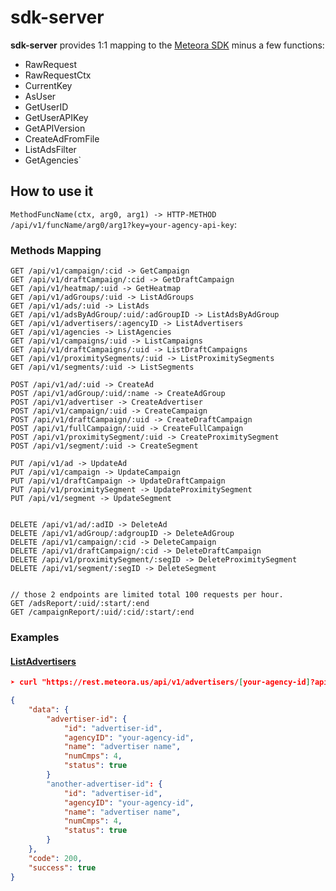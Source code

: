 # sdk-server

**sdk-server** provides 1:1 mapping to the [Meteora SDK](https://godoc.org/github.com/missionMeteora/sdk) minus a few functions:

- RawRequest
- RawRequestCtx
- CurrentKey
- AsUser
- GetUserID
- GetUserAPIKey
- GetAPIVersion
- CreateAdFromFile
- ListAdsFilter
- GetAgencies`

## How to use it

`MethodFuncName(ctx, arg0, arg1) -> HTTP-METHOD /api/v1/funcName/arg0/arg1?key=your-agency-api-key`:

### Methods Mapping

```
GET /api/v1/campaign/:cid -> GetCampaign
GET /api/v1/draftCampaign/:cid -> GetDraftCampaign
GET /api/v1/heatmap/:uid -> GetHeatmap
GET /api/v1/adGroups/:uid -> ListAdGroups
GET /api/v1/ads/:uid -> ListAds
GET /api/v1/adsByAdGroup/:uid/:adGroupID -> ListAdsByAdGroup
GET /api/v1/advertisers/:agencyID -> ListAdvertisers
GET /api/v1/agencies -> ListAgencies
GET /api/v1/campaigns/:uid -> ListCampaigns
GET /api/v1/draftCampaigns/:uid -> ListDraftCampaigns
GET /api/v1/proximitySegments/:uid -> ListProximitySegments
GET /api/v1/segments/:uid -> ListSegments

POST /api/v1/ad/:uid -> CreateAd
POST /api/v1/adGroup/:uid/:name -> CreateAdGroup
POST /api/v1/advertiser -> CreateAdvertiser
POST /api/v1/campaign/:uid -> CreateCampaign
POST /api/v1/draftCampaign/:uid -> CreateDraftCampaign
POST /api/v1/fullCampaign/:uid -> CreateFullCampaign
POST /api/v1/proximitySegment/:uid -> CreateProximitySegment
POST /api/v1/segment/:uid -> CreateSegment

PUT /api/v1/ad -> UpdateAd
PUT /api/v1/campaign -> UpdateCampaign
PUT /api/v1/draftCampaign -> UpdateDraftCampaign
PUT /api/v1/proximitySegment -> UpdateProximitySegment
PUT /api/v1/segment -> UpdateSegment


DELETE /api/v1/ad/:adID -> DeleteAd
DELETE /api/v1/adGroup/:adgroupID -> DeleteAdGroup
DELETE /api/v1/campaign/:cid -> DeleteCampaign
DELETE /api/v1/draftCampaign/:cid -> DeleteDraftCampaign
DELETE /api/v1/proximitySegment/:segID -> DeleteProximitySegment
DELETE /api/v1/segment/:segID -> DeleteSegment


// those 2 endpoints are limited total 100 requests per hour.
GET /adsReport/:uid/:start/:end
GET /campaignReport/:uid/:cid/:start/:end
```

### Examples

#### [ListAdvertisers](https://godoc.org/github.com/missionMeteora/sdk#Client.ListAdvertisers)

```json
➤ curl "https://rest.meteora.us/api/v1/advertisers/[your-agency-id]?apiKey=[your-meteora-api-key]" | jq

{
	"data": {
		"advertiser-id": {
			"id": "advertiser-id",
			"agencyID": "your-agency-id",
			"name": "advertiser name",
			"numCmps": 4,
			"status": true
		}
		"another-advertiser-id": {
			"id": "advertiser-id",
			"agencyID": "your-agency-id",
			"name": "advertiser name",
			"numCmps": 4,
			"status": true
		}
	},
	"code": 200,
	"success": true
}
```
